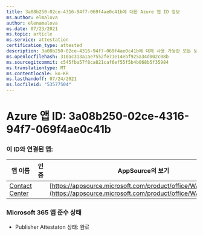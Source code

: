 ```yaml
---
title: 3a08b250-02ce-4316-94f7-069f4ae0c41b에 대한 Azure 앱 ID 정보
ms.author: elmalova
author: elenamalova
ms.date: 07/23/2021
ms.topic: article
ms.service: attestation
certification_type: attested
description: 3a08b250-02ce-4316-94f7-069f4ae0c41b에 대해 사용 가능한 모든 보안 및 규정 준수 정보입니다.
ms.openlocfilehash: 310ac313a1ae7552fe71e14ebf925a34d002c08b
ms.sourcegitcommit: c545fba57f8ca821caf6ef55f5b4b068b5f35984
ms.translationtype: MT
ms.contentlocale: ko-KR
ms.lasthandoff: 07/24/2021
ms.locfileid: "53577504"
---
```

# <a name="azure-app-id-3a08b250-02ce-4316-94f7-069f4ae0c41b"></a>Azure 앱 ID: 3a08b250-02ce-4316-94f7-069f4ae0c41b


### <a name="apps-associated-with-this-id"></a>이 ID와 연결된 앱:
| **앱 이름** | **인증** | **AppSource의 보기** |
|--------------|---------------|-----------------------|
| [Contact Center](https://docs.microsoft.com/microsoft-365-app-certification/forward/WA200001428) |  | [https://appsource.microsoft.com/product/office/WA200001428](https://appsource.microsoft.com/product/office/WA200001428) |

### <a name="microsoft-365-app-compliance-status"></a>Microsoft 365 앱 준수 상태
- Publisher Attestaton 상태: 완료
